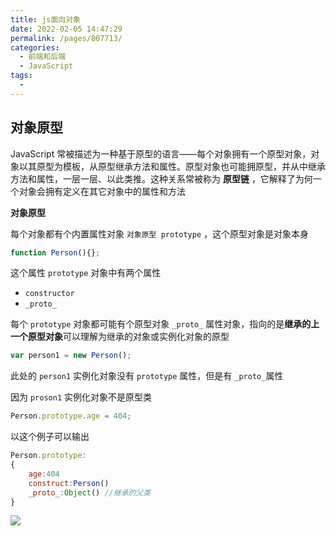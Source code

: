 ```yaml
---
title: js面向对象
date: 2022-02-05 14:47:29
permalink: /pages/807713/
categories:
  - 前端和后端
  - JavaScript
tags:
  - 
---
```

## 对象原型

JavaScript 常被描述为一种基于原型的语言——每个对象拥有一个原型对象，对象以其原型为模板，从原型继承方法和属性。原型对象也可能拥原型，并从中继承方法和属性，一层一层、以此类推。这种关系常被称为 **原型链** ，它解释了为何一个对象会拥有定义在其它对象中的属性和方法

**对象原型**

每个对象都有个内置属性对象 `对象原型 prototype` ，这个原型对象是对象本身

```js
function Person(){};
```

这个属性 `prototype`  对象中有两个属性

- `constructor`
- `_proto_`

每个 `prototype` 对象都可能有个原型对象 `_proto_` 属性对象，指向的是**继承的上一个原型对象**可以理解为继承的对象或实例化对象的原型

```js
var person1 = new Person();
```

此处的 `person1` 实例化对象没有 `prototype` 属性，但是有 `_proto_`属性 

因为 `proson1` 实例化对象不是原型类 

```js
Person.prototype.age = 404;
```

以这个例子可以输出

```js
Person.prototype:
{
    age:404
    construct:Person()
    _proto_:Object() //继承的父类 
}
```

![](https://code.yuadh.com/doc-img/js原型链.png)































